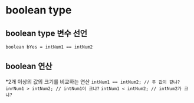 # boolean type

## boolean type 변수 선언
```boolean bYes = intNum1 == intNum2```

## boolean 연산
*2개 이상의 값의 크기를 비교하는 연산
```intNum1 == intNum2; // 두 값이 같냐?```
```inrNum1 > intNum2; // intNum1이 크냐?```
```intNum1 < intNum2; // intNum2가 크냐?```